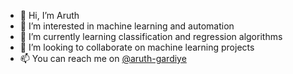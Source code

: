 - 👋 Hi, I’m Aruth
- 👀 I’m interested in machine learning and automation
- 🌱 I’m currently learning classification and regression algorithms
- 💞️ I’m looking to collaborate on machine learning projects
- 📫 You can reach me on [@aruth-gardiye](https://github.com/aruth-gardiye)

<!---
aruth-gardiye/aruth-gardiye is a ✨ special ✨ repository because its `README.md` (this file) appears on your GitHub profile.
You can click the Preview link to take a look at your changes.
--->
